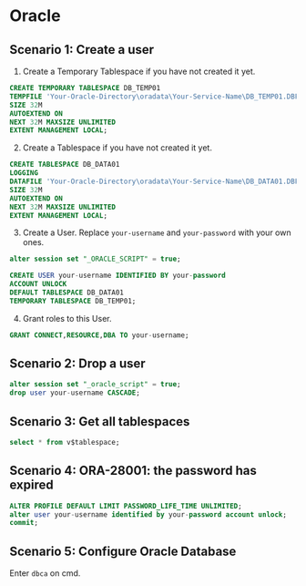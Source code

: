 # Oracle

## Scenario 1: Create a user

1. Create a Temporary Tablespace if you have not created it yet.
```sql
CREATE TEMPORARY TABLESPACE DB_TEMP01
TEMPFILE 'Your-Oracle-Directory\oradata\Your-Service-Name\DB_TEMP01.DBF'
SIZE 32M
AUTOEXTEND ON
NEXT 32M MAXSIZE UNLIMITED
EXTENT MANAGEMENT LOCAL;
```
2. Create a Tablespace if you have not created it yet.
```sql
CREATE TABLESPACE DB_DATA01
LOGGING
DATAFILE 'Your-Oracle-Directory\oradata\Your-Service-Name\DB_DATA01.DBF'
SIZE 32M
AUTOEXTEND ON
NEXT 32M MAXSIZE UNLIMITED
EXTENT MANAGEMENT LOCAL;
```
3. Create a User. Replace `your-username` and `your-password` with your own ones.
```sql
alter session set "_ORACLE_SCRIPT" = true;  

CREATE USER your-username IDENTIFIED BY your-password
ACCOUNT UNLOCK
DEFAULT TABLESPACE DB_DATA01
TEMPORARY TABLESPACE DB_TEMP01;
```
4. Grant roles to this User.
```sql
GRANT CONNECT,RESOURCE,DBA TO your-username;
```

## Scenario 2: Drop a user

``````sql
alter session set "_oracle_script" = true;
drop user your-username CASCADE;
``````

## Scenario 3: Get all tablespaces

``````sql
select * from v$tablespace;
``````

## Scenario 4: ORA-28001: the password has expired

``````sql
ALTER PROFILE DEFAULT LIMIT PASSWORD_LIFE_TIME UNLIMITED;
alter user your-username identified by your-password account unlock;
commit;
``````

## Scenario 5: Configure Oracle Database

Enter `dbca` on cmd.